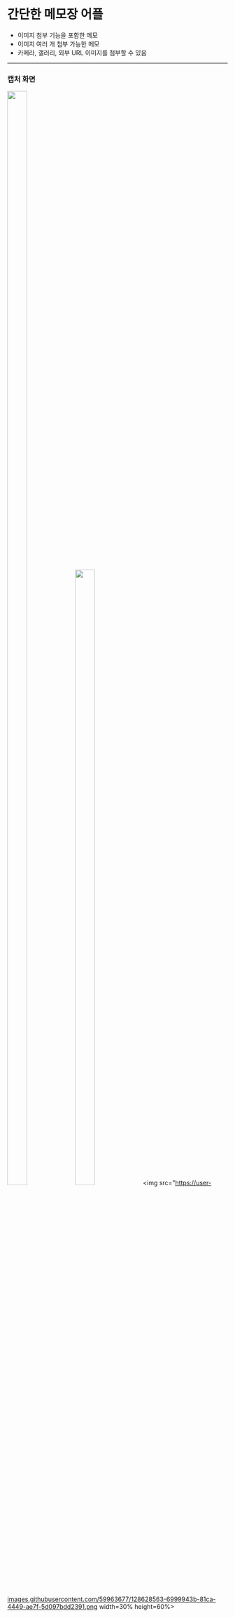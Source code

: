 # 간단한 메모장 어플 
* 이미지 첨부 기능을 포함한 메모
* 이미지 여러 개 첨부 가능한 메모
* 카메라, 갤러리, 외부 URL 이미지를 첨부할 수 있음

***

### 캡처 화면
<img src="https://user-images.githubusercontent.com/59963677/128628334-e8493348-bd7f-422f-895d-309bbff153d5.png" width=30% height=80%/> <img src="https://user-images.githubusercontent.com/59963677/128628458-fe4bd13e-98c0-48fb-ad7a-ce9af815aa5f.png" width=30% height=60%/> <img src="https://user-images.githubusercontent.com/59963677/128628563-6999943b-81ca-4449-ae7f-5d097bdd2391.png width=30% height=60%>
